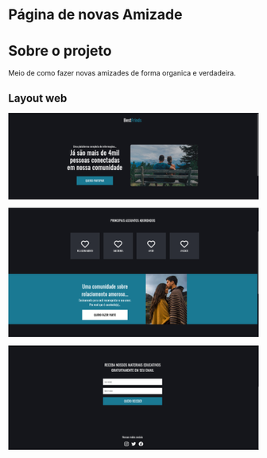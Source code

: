 # Página de novas Amizade


# Sobre o projeto

Meio de como fazer novas amizades de forma organica e verdadeira.




## Layout web
![Web 1](https://github.com/bryancury3r/Amizade/blob/master/Screenshot%20from%202022-02-06%2014-36-21.png)

![Web 1](https://github.com/bryancury3r/Amizade/blob/master/Screenshot%20from-2.png)

![Web 1](https://github.com/bryancury3r/Amizade/blob/master/Screenshot%20login.png)


